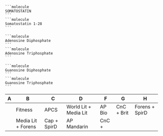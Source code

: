 ````col
```molecule
SOMATOSTATIN
```
```molecule
Somatostatin 1-28
```
````

````col
```molecule
Adenosine Diphosphate
```
```molecule
Adenosine Triphosphate
```
````
````col
```molecule
Guanosine Diphosphate
```
```molecule
Guanosine Triphosphate
```
````

| A   | B                  | C           | D                     | F      | G          | H              |
| --- | ------------------ | ----------- | --------------------- | ------ | ---------- | -------------- |
|     | Fitness            | APCS        | World Lit + Media Lit | AP Bio | CnC + Brit | Forens + SpirD |
|     | Media Lit + Forens | Cap + SpirD | AP Mandarin           | CnC +        |            |                |
